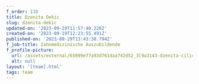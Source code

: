 ```yaml
---
f_order: 110
title: Dzenita Dekic
slug: dzenita-dekic
updated-on: '2023-09-29T11:57:40.226Z'
created-on: '2023-09-19T12:23:55.491Z'
published-on: '2023-09-29T13:43:38.794Z'
f_job-title: Zahnmedizinische Auszubildende
f_profile-picture:
  url: /assets/external/65099e77a93d761daa742d52_3l9a3143-dzenita-cilici.jpg
  alt: null
layout: '[team].html'
tags: team
---
```



